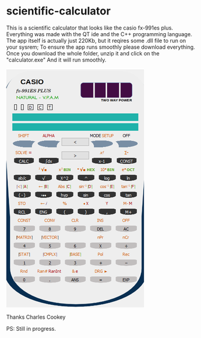 # scientific-calculator
This is a scientific calculator that looks like the casio fx-991es plus.
Everything was made with the QT ide and the C++ programming language.
The app itself is actually just 220Kb, but it reqires some .dll file to run on your sysrem;
To ensure the app runs smoothly please download everything.
Once you download the whole folder, unzip it and click on the "calculator.exe"
And it will run smoothly. 

<img src="images/Screenshot (185).png"/>

Thanks 
Charles Cookey

PS: Still in progress.
